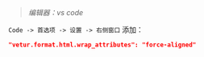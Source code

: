 > *编辑器：vs code*

`Code -> 首选项 -> 设置 -> 右侧窗口`   添加：
``` json
"vetur.format.html.wrap_attributes": "force-aligned"
```

